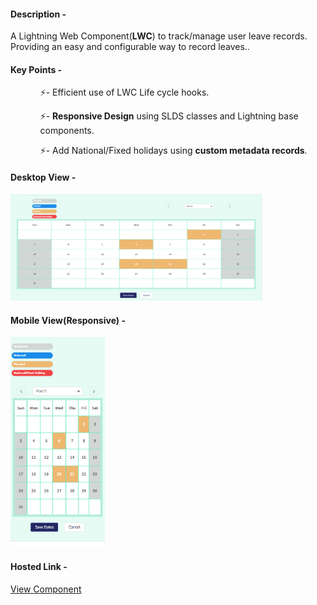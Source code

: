 <div>
  <h4>Description -</h4>
  <p>
    A Lightning Web Component(<b>LWC</b>) to track/manage user leave records. Providing an easy and configurable way to record leaves.</b>.
  </p>
</div>

<div>
  <H4>Key Points -</H4>
  <ul>
  <ol>⚡- Efficient use of LWC Life cycle hooks.</ol>
  <ol>⚡- <b>Responsive Design</b> using SLDS classes and Lightning base components.</ol>
  <ol>⚡- Add National/Fixed holidays using <b>custom metadata records</b>.</ol>

  </ul>
</div>



<div>
  <h4>Desktop View -</h4>
<img src='https://github.com/ShubhamPandey-Engineer/Leave-Tracker-LWC/blob/feature/Calendar-desktop-view.png' width='80%' height='40%'>
</div>

<div>
   <h4>Mobile View(Responsive) -</h4>
<img src='https://github.com/ShubhamPandey-Engineer/Leave-Tracker-LWC/blob/feature/Calendar-mobile-view.png' width='30%' height='20%'>
</div>




<h4>Hosted Link -</h4>
<a href='https://shubhampandey-dev-ed.my.site.com/calendar/' title='View Component'>View Component</a>
